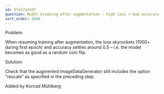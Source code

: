 ```yaml
---
id: 57e17a3e5f
question: Model breaking after augmentation – high loss + bad accuracy
sort_order: 2840
---
```


Problem:

When resuming training after augmentation, the loss skyrockets (1000+ during first epoch) and accuracy settles around 0.5 – i.e. the model becomes as good as a random coin flip.

Solution:

Check that the augmented ImageDataGenerator still includes the option “rescale” as specified in the preceding step.

Added by Konrad Mühlberg

